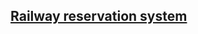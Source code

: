 
## [Railway reservation system](https://github.com/yashvikushwaha/my_projects/commit/dc2bb954ed6f7f99e3fbabe46f39de2f9f8e9a9a)
